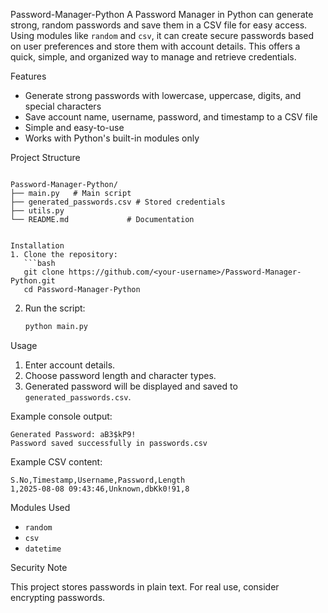 Password-Manager-Python
A Password Manager in Python can generate strong, random passwords and save them in a CSV file for easy access. Using modules like `random` and `csv`, it can create secure passwords based on user preferences and store them with account details. This offers a quick, simple, and organized way to manage and retrieve credentials.

Features
- Generate strong passwords with lowercase, uppercase, digits, and special characters
- Save account name, username, password, and timestamp to a CSV file
- Simple and easy-to-use
- Works with Python's built-in modules only

Project Structure
```

Password-Manager-Python/
├── main.py   # Main script
├── generated_passwords.csv # Stored credentials
├── utils.py         
└── README.md             # Documentation


Installation
1. Clone the repository:
   ```bash
   git clone https://github.com/<your-username>/Password-Manager-Python.git
   cd Password-Manager-Python
```

2. Run the script:

   ```bash
   python main.py
   ```

Usage

1. Enter account details.
2. Choose password length and character types.
3. Generated password will be displayed and saved to `generated_passwords.csv`.

Example console output:

```
Generated Password: aB3$kP9!
Password saved successfully in passwords.csv
```

Example CSV content:

```
S.No,Timestamp,Username,Password,Length
1,2025-08-08 09:43:46,Unknown,dbKk0!91,8
```

Modules Used

* `random`
* `csv`
* `datetime`

Security Note

This project stores passwords in plain text.
For real use, consider encrypting passwords.

